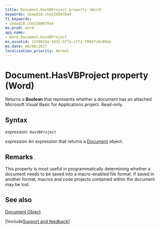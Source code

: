 ```yaml
---
title: Document.HasVBProject property (Word)
keywords: vbawd10.chm158007844
f1_keywords:
- vbawd10.chm158007844
ms.prod: word
api_name:
- Word.Document.HasVBProject
ms.assetid: 1338623e-5832-b77a-cf72-f09d7c8c80de
ms.date: 06/08/2017
localization_priority: Normal
---
```



# Document.HasVBProject property (Word)

Returns a  **Boolean** that represents whether a document has an attached Microsoft Visual Basic for Applications project. Read-only.


## Syntax

_expression_. `HasVBProject`

 _expression_ An expression that returns a [Document](./Word.Document.md) object.


## Remarks

This property is most useful in programmatically determining whether a document needs to be saved into a macro-enabled file format. If saved in another format, macros and code projects contained within the document may be lost.


## See also


[Document Object](Word.Document.md)

[!include[Support and feedback](~/includes/feedback-boilerplate.md)]